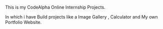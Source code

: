 This is my CodeAlpha Online Internship Projects.

In which i have Build projects like a Image Gallery , Calculator and My own Portfolio Website.
